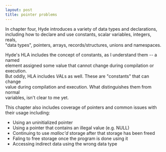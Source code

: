 ```yaml
---
layout: post
title: pointer problems
---
```


In chapter four, Hyde introduces a variety of data types and declarations,  
including how to declare and use constants, scalar variables, integers, reals,  
"data types", pointers, arrays, records/structures, unions and namespaces.  

Hyde's HLA includes the concept of constants, as I understand them -- a named  
element assigned some value that cannot change during compilation or execution.  
But oddly, HLA includes *VAL*s as well. These are "constants" that can change  
value during compilation and execution. What distinguishes them from normal  
variables, isn't clear to me yet.  

This chapter also includes coverage of pointers and common issues with their
usage including:
* Using an uninitialized pointer
* Using a pointer that contains an illegal value (e.g. NULL)
* Continuing to use *malloc'd* storage after that storage has been freed
* Faling to free storage once the program is done using it
* Accessing indirect data using the wrong data type